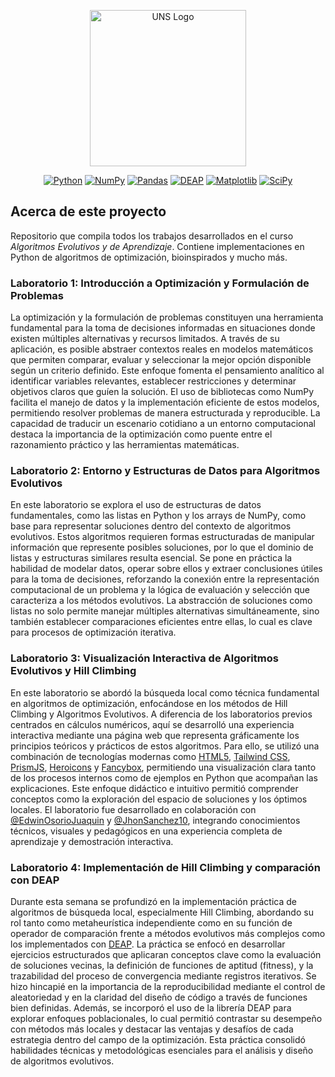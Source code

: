<p align="center"><a href="https://www.uns.edu.pe" target="_blank"><img src="https://upload.wikimedia.org/wikipedia/commons/1/1a/Universidad_Nacional_del_Santa_Logo.png" width="250" alt="UNS Logo"></a></p>

<p align="center">
  <a href="https://www.python.org/"><img src="https://img.shields.io/badge/Python-3.12-blue?logo=python&logoColor=white" alt="Python"></a>
  <a href="https://numpy.org/"><img src="https://img.shields.io/badge/NumPy-2.2.5-darkcyan?logo=numpy&logoColor=white" alt="NumPy"></a>
  <a href="https://pandas.pydata.org/"><img src="https://img.shields.io/badge/Pandas-2.2.3-purple?logo=pandas&logoColor=white" alt="Pandas"></a>
  <a href="https://github.com/DEAP/deap"><img src="https://img.shields.io/badge/DEAP-1.4.3-orange?logo=python&logoColor=white" alt="DEAP"></a>
  <a href="https://matplotlib.org/"><img src="https://img.shields.io/badge/Matplotlib-3.10.3-darklime?logo=matplotlib&logoColor=white" alt="Matplotlib"></a>
  <a href="https://scipy.org/"><img src="https://img.shields.io/badge/SciPy-1.15.3-red?logo=scipy&logoColor=white" alt="SciPy"></a>
</p>

## Acerca de este proyecto

Repositorio que compila todos los trabajos desarrollados en el curso *Algoritmos Evolutivos y de Aprendizaje*. Contiene implementaciones en Python de algoritmos de optimización, bioinspirados y mucho más.

### Laboratorio 1: Introducción a Optimización y Formulación de Problemas

La optimización y la formulación de problemas constituyen una herramienta fundamental para la toma de decisiones informadas en situaciones donde existen múltiples alternativas y recursos limitados. A través de su aplicación, es posible abstraer contextos reales en modelos matemáticos que permiten comparar, evaluar y seleccionar la mejor opción disponible según un criterio definido. Este enfoque fomenta el pensamiento analítico al identificar variables relevantes, establecer restricciones y determinar objetivos claros que guíen la solución. El uso de bibliotecas como NumPy facilita el manejo de datos y la implementación eficiente de estos modelos, permitiendo resolver problemas de manera estructurada y reproducible. La capacidad de traducir un escenario cotidiano a un entorno computacional destaca la importancia de la optimización como puente entre el razonamiento práctico y las herramientas matemáticas.

### Laboratorio 2: Entorno y Estructuras de Datos para Algoritmos Evolutivos

En este laboratorio se explora el uso de estructuras de datos fundamentales, como las listas en Python y los arrays de NumPy, como base para representar soluciones dentro del contexto de algoritmos evolutivos. Estos algoritmos requieren formas estructuradas de manipular información que represente posibles soluciones, por lo que el dominio de listas y estructuras similares resulta esencial. Se pone en práctica la habilidad de modelar datos, operar sobre ellos y extraer conclusiones útiles para la toma de decisiones, reforzando la conexión entre la representación computacional de un problema y la lógica de evaluación y selección que caracteriza a los métodos evolutivos. La abstracción de soluciones como listas no solo permite manejar múltiples alternativas simultáneamente, sino también establecer comparaciones eficientes entre ellas, lo cual es clave para procesos de optimización iterativa.

### Laboratorio 3: Visualización Interactiva de Algoritmos Evolutivos y Hill Climbing

En este laboratorio se abordó la búsqueda local como técnica fundamental en algoritmos de optimización, enfocándose en los métodos de Hill Climbing y Algoritmos Evolutivos. A diferencia de los laboratorios previos centrados en cálculos numéricos, aquí se desarrolló una experiencia interactiva mediante una página web que representa gráficamente los principios teóricos y prácticos de estos algoritmos. Para ello, se utilizó una combinación de tecnologías modernas como [HTML5](https://developer.mozilla.org/en-US/docs/Web/Guide/HTML/HTML5), [Tailwind CSS](https://tailwindcss.com/), [PrismJS](https://prismjs.com/), [Heroicons](https://heroicons.com/) y [Fancybox](https://fancyapps.com/fancybox/), permitiendo una visualización clara tanto de los procesos internos como de ejemplos en Python que acompañan las explicaciones. Este enfoque didáctico e intuitivo permitió comprender conceptos como la exploración del espacio de soluciones y los óptimos locales. El laboratorio fue desarrollado en colaboración con [@EdwinOsorioJuaquin](https://github.com/EdwinOsorioJuaquin) y [@JhonSanchez10](https://github.com/JhonSanchez10), integrando conocimientos técnicos, visuales y pedagógicos en una experiencia completa de aprendizaje y demostración interactiva.

### Laboratorio 4: Implementación de Hill Climbing y comparación con DEAP

Durante esta semana se profundizó en la implementación práctica de algoritmos de búsqueda local, especialmente Hill Climbing, abordando su rol tanto como metaheurística independiente como en su función de operador de comparación frente a métodos evolutivos más complejos como los implementados con [DEAP](https://github.com/DEAP/deap). La práctica se enfocó en desarrollar ejercicios estructurados que aplicaran conceptos clave como la evaluación de soluciones vecinas, la definición de funciones de aptitud (fitness), y la trazabilidad del proceso de convergencia mediante registros iterativos. Se hizo hincapié en la importancia de la reproducibilidad mediante el control de aleatoriedad y en la claridad del diseño de código a través de funciones bien definidas. Además, se incorporó el uso de la librería DEAP para explorar enfoques poblacionales, lo cual permitió contrastar su desempeño con métodos más locales y destacar las ventajas y desafíos de cada estrategia dentro del campo de la optimización. Esta práctica consolidó habilidades técnicas y metodológicas esenciales para el análisis y diseño de algoritmos evolutivos.
